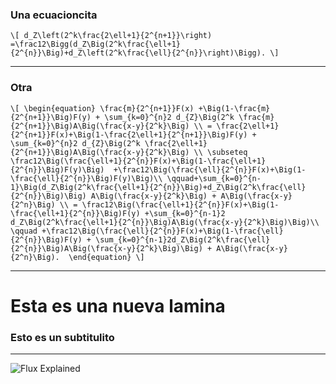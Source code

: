 ### Una ecuacioncita
`\[
d_Z\left(2^k\frac{2\ell+1}{2^{n+1}}\right)
    =\frac12\Bigg(d_Z\Big(2^k\frac{\ell+1}{2^{n}}\Big)+d_Z\left(2^k\frac{\ell}{2^{n}}\right)\Bigg).
\]`
 
---

### Otra

`\[
  \begin{equation}
  \frac{m}{2^{n+1}}F(x) +\Big(1-\frac{m}{2^{n+1}}\Big)F(y) + \sum_{k=0}^{n}2 d_{Z}\Big(2^k \frac{m}{2^{n+1}}\Big)A\Big(\frac{x-y}{2^k}\Big) \\
   = \frac{2\ell+1}{2^{n+1}}F(x)+\Big(1-\frac{2\ell+1}{2^{n+1}}\Big)F(y) + \sum_{k=0}^{n}2 d_{Z}\Big(2^k \frac{2\ell+1}{2^{n+1}}\Big)A\Big(\frac{x-y}{2^k}\Big) \\
   \subseteq \frac12\Big(\frac{\ell+1}{2^{n}}F(x)+\Big(1-\frac{\ell+1}{2^{n}}\Big)F(y)\Big)  +\frac12\Big(\frac{\ell}{2^{n}}F(x)+\Big(1-\frac{\ell}{2^{n}}\Big)F(y)\Big)\\
   \qquad+\sum_{k=0}^{n-1}\Big(d_Z\Big(2^k\frac{\ell+1}{2^{n}}\Big)+d_Z\Big(2^k\frac{\ell}{2^{n}}\Big)\Big) A\Big(\frac{x-y}{2^k}\Big) + A\Big(\frac{x-y}{2^n}\Big) \\
   = \frac12\Big(\frac{\ell+1}{2^{n}}F(x)+\Big(1-\frac{\ell+1}{2^{n}}\Big)F(y) +\sum_{k=0}^{n-1}2 d_Z\Big(2^k\frac{\ell+1}{2^{n}}\Big)A\Big(\frac{x-y}{2^k}\Big)\Big)\\
   \qquad +\frac12\Big(\frac{\ell}{2^{n}}F(x)+\Big(1-\frac{\ell}{2^{n}}\Big)F(y) + \sum_{k=0}^{n-1}2d_Z\Big(2^k\frac{\ell}{2^{n}}\Big)A\Big(\frac{x-y}{2^k}\Big)\Big) + A\Big(\frac{x-y}{2^n}\Big). 
  \end{equation}
\]`

---

# Esta es una nueva lamina

### Esto es un subtitulito

---

![Flux Explained](https://facebook.github.io/flux/img/flux-simple-f8-diagram-explained-1300w.png)
